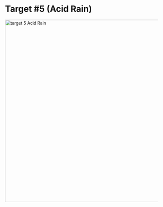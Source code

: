 # Target #5 (Acid Rain)

<img src="https://user-images.githubusercontent.com/17435062/110693797-e5128200-81f8-11eb-948d-0cf35c2f4ff6.png" alt="target 5 Acid Rain" width="600"/>